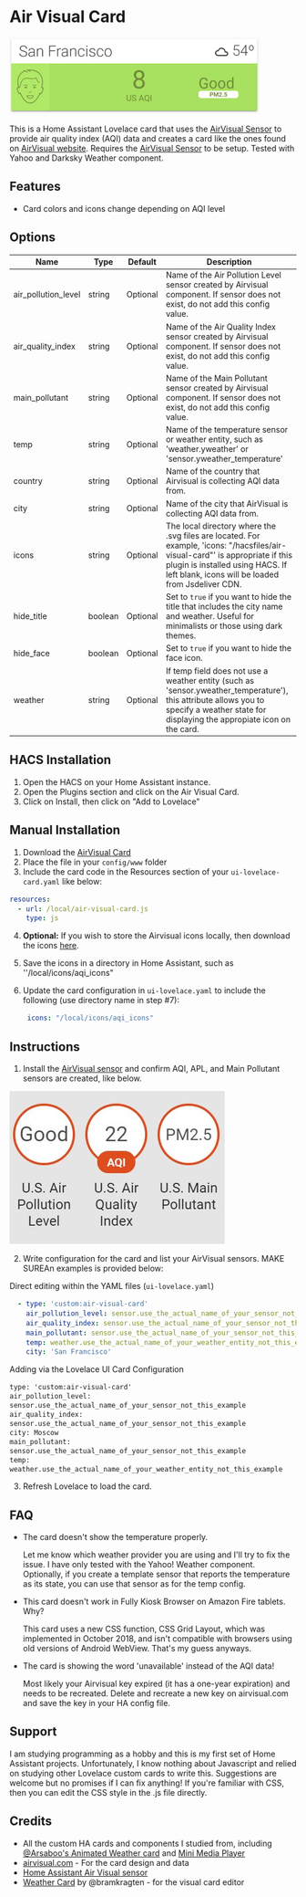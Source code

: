 # Air Visual Card

![example](images/example.PNG)

This is a Home Assistant Lovelace card that uses the [AirVisual Sensor](https://www.home-assistant.io/components/sensor.airvisual/) to provide air quality index (AQI) data and creates a card like the ones found on [AirVisual website](https://www.airvisual.com). Requires the [AirVisual Sensor](https://www.home-assistant.io/components/sensor.airvisual/) to be setup. Tested with Yahoo and Darksky Weather component.

## Features
  - Card colors and icons change depending on AQI level


## Options

| Name | Type | Default | Description
| ---- | ---- | ------- | -----------
| air_pollution_level | string | Optional | Name of the Air Pollution Level sensor created by Airvisual component. If sensor does not exist, do not add this config value.
| air_quality_index | string | Optional | Name of the Air Quality Index sensor created by Airvisual component. If sensor does not exist, do not add this config value.
| main_pollutant | string | Optional | Name of the Main Pollutant sensor created by Airvisual component. If sensor does not exist, do not add this config value.
| temp | string | Optional| Name of the temperature sensor or weather entity, such as 'weather.yweather' or 'sensor.yweather_temperature'
| country | string | Optional | Name of the country that Airvisual is collecting AQI data from.
| city | string | Optional | Name of the city that AirVisual is collecting AQI data from.
| icons | string | Optional | The local directory where the .svg files are located. For example, 'icons: "/hacsfiles/air-visual-card"' is appropriate if this plugin is installed using HACS. If left blank, icons will be loaded from Jsdeliver CDN. 
| hide_title | boolean | Optional | Set to `true` if you want to hide the title that includes the city name and weather. Useful for minimalists or those using dark themes.
| hide_face | boolean | Optional | Set to `true` if you want to hide the face icon.
| weather | string | Optional | If temp field does not use a weather entity (such as 'sensor.yweather_temperature'), this attribute allows you to specify a weather state for displaying the appropiate icon on the card.

## HACS Installation
1. Open the HACS on your Home Assistant instance.
2. Open the Plugins section and click on the Air Visual Card.
3. Click on Install, then click on "Add to Lovelace"

## Manual Installation
1. Download the [AirVisual Card](https://raw.githubusercontent.com/dnguyen800/air-visual-card/master/dist/air-visual-card.js)
2. Place the file in your `config/www` folder
3. Include the card code in the Resources section of your `ui-lovelace-card.yaml` like below:

```yaml
resources:
  - url: /local/air-visual-card.js
    type: js
```
4. **Optional:** If you wish to store the Airvisual icons locally, then download the icons [here](https://github.com/dnguyen800/air-visual-card/tree/master/dist).

5. Save the icons in a directory in Home Assistant, such as ''/local/icons/aqi_icons"

6. Update the card configuration in `ui-lovelace.yaml`  to include the following (use directory name in step #7):

   ```yaml
    icons: "/local/icons/aqi_icons"
   ```

## Instructions
1. Install the [AirVisual sensor](https://www.home-assistant.io/components/sensor.airvisual/) and confirm AQI, APL, and Main Pollutant sensors are created, like below.

![sensors](images/airvisual_sensors.JPG)

2. Write configuration for the card and list your AirVisual sensors. MAKE SUREAn examples is provided below:

Direct editing within the YAML files (`ui-lovelace.yaml`)
```yaml
  - type: 'custom:air-visual-card'
    air_pollution_level: sensor.use_the_actual_name_of_your_sensor_not_this_example
    air_quality_index: sensor.use_the_actual_name_of_your_sensor_not_this_example
    main_pollutant: sensor.use_the_actual_name_of_your_sensor_not_this_example
    temp: weather.use_the_actual_name_of_your_weather_entity_not_this_example
    city: 'San Francisco'
```

Adding via the Lovelace UI Card Configuration
```
type: 'custom:air-visual-card'
air_pollution_level: sensor.use_the_actual_name_of_your_sensor_not_this_example
air_quality_index: sensor.use_the_actual_name_of_your_sensor_not_this_example
city: Moscow
main_pollutant: sensor.use_the_actual_name_of_your_sensor_not_this_example
temp: weather.use_the_actual_name_of_your_weather_entity_not_this_example
```

3. Refresh Lovelace to load the card.


## FAQ
 - The card doesn't show the temperature properly.
  
   Let me know which weather provider you are using and I'll try to fix the issue. I have only tested with the Yahoo! Weather component. Optionally, if you create a template sensor that reports the temperature as its state, you can use that sensor as for the temp config.

 - This card doesn't work in Fully Kiosk Browser on Amazon Fire tablets. Why?

   This card uses a new CSS function, CSS Grid Layout, which was implemented in October 2018, and isn't compatible with browsers using old versions of Android WebView. That's my guess anyways.

 - The card is showing the word 'unavailable' instead of the AQI data!
   
   Most likely your Airvisual key expired (it has a one-year expiration) and needs to be recreated. Delete and recreate a new key on airvisual.com and save the key in your HA config file.

## Support
I am studying programming as a hobby and this is my first set of Home Assistant projects. Unfortunately, I know nothing about Javascript and relied on studying other Lovelace custom cards to write this. Suggestions are welcome but no promises if I can fix anything! If you're familiar with CSS, then you can edit the CSS style in the .js file directly.

## Credits
  - All the custom HA cards and components I studied from, including [@Arsaboo's Animated Weather card](https://github.com/arsaboo/homeassistant-config/blob/master/www/custom_ui/weather-card.js) and [Mini Media Player](https://github.com/kalkih/mini-media-player)
  - [airvisual.com](https://www.airvisual.com/) - For the card design and data
  - [Home Assistant Air Visual sensor](https://www.home-assistant.io/components/sensor.airvisual/)
  - [Weather Card](https://github.com/bramkragten/weather-card) by @bramkragten - for the visual card editor 

